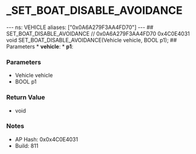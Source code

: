 # _SET_BOAT_DISABLE_AVOIDANCE

--- ns: VEHICLE aliases: ["0x0A6A279F3AA4FD70"] --- ## SET_BOAT_DISABLE_AVOIDANCE  // 0x0A6A279F3AA4FD70 0x4C0E4031 void SET_BOAT_DISABLE_AVOIDANCE(Vehicle vehicle, BOOL p1);  ## Parameters * **vehicle**: * **p1**:

### Parameters
* Vehicle vehicle
* BOOL p1

### Return Value
* void

### Notes
* AP Hash: 0x0x4C0E4031
* Build: 811

